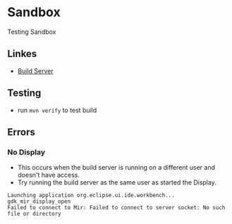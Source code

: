 # Sandbox
Testing Sandbox

## Linkes

* [Build Server](http://146.148.64.240:8080/)

## Testing

* run `mvn verify` to test build

## Errors

### No Display 

* This occurs when the build server is running on a different user and doesn't have access.
* Try running the build server as the same user as started the Display. 

```
Launching application org.eclipse.ui.ide.workbench...
gdk_mir_display_open
Failed to connect to Mir: Failed to connect to server socket: No such file or directory
```